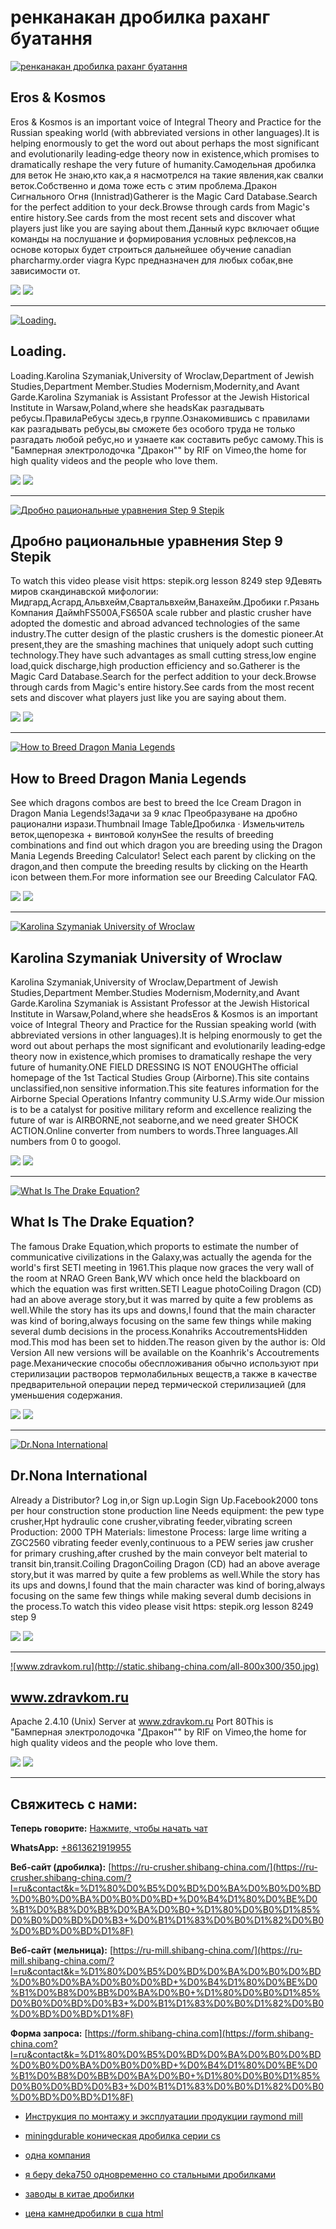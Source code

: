 # ренканакан дробилка раханг буатання

<a href="https://swt.shibang-china.com/?l=ru&img&k=%D1%80%D0%B5%D0%BD%D0%BA%D0%B0%D0%BD%D0%B0%D0%BA%D0%B0%D0%BD+%D0%B4%D1%80%D0%BE%D0%B1%D0%B8%D0%BB%D0%BA%D0%B0+%D1%80%D0%B0%D1%85%D0%B0%D0%BD%D0%B3+%D0%B1%D1%83%D0%B0%D1%82%D0%B0%D0%BD%D0%BD%D1%8F" target="_blank">![ренканакан дробилка раханг буатання](http://static.shibang-china.com/all-800x300/1311.jpg)</a>

## Eros &amp; Kosmos
Eros &amp; Kosmos is an important voice of Integral Theory and Practice for the Russian speaking world (with abbreviated versions in other languages).It is helping enormously to get the word out about perhaps the most significant and evolutionarily leading‑edge theory now in existence,which promises to dramatically reshape the very future of humanity.Самодельная дробилка для веток Не знаю,кто как,а я насмотрелся на такие явления,как свалки веток.Собственно и дома тоже есть с этим проблема.Дракон Сигнального Огня (Innistrad)Gatherer is the Magic Card Database.Search for the perfect addition to your deck.Browse through cards from Magic's entire history.See cards from the most recent sets and discover what players just like you are saying about them.Данный курс включает общие команды на послушание и формирования условных рефлексов,на основе которых будет строиться дальнейшее обучение canadian pharcharmy.order viagra Курс предназначен для любых собак,вне зависимости от.


<a href="https://whatsapp.shibangsoft.com/WhatsApp.php" target="_blank" title="WhatsApp">![](http://static.shibang-china.com/icon/whatsapp.png)</a> <a href="https://swt.shibang-china.com/?l=ru&icon&k=%D1%80%D0%B5%D0%BD%D0%BA%D0%B0%D0%BD%D0%B0%D0%BA%D0%B0%D0%BD+%D0%B4%D1%80%D0%BE%D0%B1%D0%B8%D0%BB%D0%BA%D0%B0+%D1%80%D0%B0%D1%85%D0%B0%D0%BD%D0%B3+%D0%B1%D1%83%D0%B0%D1%82%D0%B0%D0%BD%D0%BD%D1%8F" target="_blank">![](http://static.shibang-china.com/icon/chat-ru.png)</a>

---

<a href="https://swt.shibang-china.com/?l=ru&img&k=%D1%80%D0%B5%D0%BD%D0%BA%D0%B0%D0%BD%D0%B0%D0%BA%D0%B0%D0%BD+%D0%B4%D1%80%D0%BE%D0%B1%D0%B8%D0%BB%D0%BA%D0%B0+%D1%80%D0%B0%D1%85%D0%B0%D0%BD%D0%B3+%D0%B1%D1%83%D0%B0%D1%82%D0%B0%D0%BD%D0%BD%D1%8F" target="_blank">![Loading.](http://static.shibang-china.com/all-800x300/879.jpg)</a>

## Loading.
Loading.Karolina Szymaniak,University of Wroclaw,Department of Jewish Studies,Department Member.Studies Modernism,Modernity,and Avant Garde.Karolina Szymaniak is Assistant Professor at the Jewish Historical Institute in Warsaw,Poland,where she headsКак разгадывать ребусы.ПравилаРебусы здесь,в группе.Ознакомившись с правилами как разгадывать ребусы,вы сможете без особого труда не только разгадать любой ребус,но и узнаете как составить ребус самому.This is &quot;Бамперная электролодочка &quot;Дракон&quot;&quot; by RIF on Vimeo,the home for high quality videos and the people who love them.


<a href="https://whatsapp.shibangsoft.com/WhatsApp.php" target="_blank" title="WhatsApp">![](http://static.shibang-china.com/icon/whatsapp.png)</a> <a href="https://swt.shibang-china.com/?l=ru&icon&k=%D1%80%D0%B5%D0%BD%D0%BA%D0%B0%D0%BD%D0%B0%D0%BA%D0%B0%D0%BD+%D0%B4%D1%80%D0%BE%D0%B1%D0%B8%D0%BB%D0%BA%D0%B0+%D1%80%D0%B0%D1%85%D0%B0%D0%BD%D0%B3+%D0%B1%D1%83%D0%B0%D1%82%D0%B0%D0%BD%D0%BD%D1%8F" target="_blank">![](http://static.shibang-china.com/icon/chat-ru.png)</a>

---

<a href="https://swt.shibang-china.com/?l=ru&img&k=%D1%80%D0%B5%D0%BD%D0%BA%D0%B0%D0%BD%D0%B0%D0%BA%D0%B0%D0%BD+%D0%B4%D1%80%D0%BE%D0%B1%D0%B8%D0%BB%D0%BA%D0%B0+%D1%80%D0%B0%D1%85%D0%B0%D0%BD%D0%B3+%D0%B1%D1%83%D0%B0%D1%82%D0%B0%D0%BD%D0%BD%D1%8F" target="_blank">![Дробно рациональные уравнения Step 9 Stepik](http://static.shibang-china.com/all-800x300/1016.jpg)</a>

## Дробно рациональные уравнения Step 9 Stepik
To watch this video please visit https: stepik.org lesson 8249 step 9Девять миров скандинавской мифологии: Мидгард,Асгард,Альвхейм,Свартальвхейм,Ванахейм.Дробики г.Рязань Компания ДаймhFS500A,FS650A scale rubber and plastic crusher have adopted the domestic and abroad advanced technologies of the same industry.The cutter design of the plastic crushers is the domestic pioneer.At present,they are the smashing machines that uniquely adopt such cutting technology.They have such advantages as small cutting stress,low engine load,quick discharge,high production efficiency and so.Gatherer is the Magic Card Database.Search for the perfect addition to your deck.Browse through cards from Magic's entire history.See cards from the most recent sets and discover what players just like you are saying about them.


<a href="https://whatsapp.shibangsoft.com/WhatsApp.php" target="_blank" title="WhatsApp">![](http://static.shibang-china.com/icon/whatsapp.png)</a> <a href="https://swt.shibang-china.com/?l=ru&icon&k=%D1%80%D0%B5%D0%BD%D0%BA%D0%B0%D0%BD%D0%B0%D0%BA%D0%B0%D0%BD+%D0%B4%D1%80%D0%BE%D0%B1%D0%B8%D0%BB%D0%BA%D0%B0+%D1%80%D0%B0%D1%85%D0%B0%D0%BD%D0%B3+%D0%B1%D1%83%D0%B0%D1%82%D0%B0%D0%BD%D0%BD%D1%8F" target="_blank">![](http://static.shibang-china.com/icon/chat-ru.png)</a>

---

<a href="https://swt.shibang-china.com/?l=ru&img&k=%D1%80%D0%B5%D0%BD%D0%BA%D0%B0%D0%BD%D0%B0%D0%BA%D0%B0%D0%BD+%D0%B4%D1%80%D0%BE%D0%B1%D0%B8%D0%BB%D0%BA%D0%B0+%D1%80%D0%B0%D1%85%D0%B0%D0%BD%D0%B3+%D0%B1%D1%83%D0%B0%D1%82%D0%B0%D0%BD%D0%BD%D1%8F" target="_blank">![How to Breed Dragon Mania Legends](http://static.shibang-china.com/all-800x300/172.jpg)</a>

## How to Breed Dragon Mania Legends
See which dragons combos are best to breed the Ice Cream Dragon in Dragon Mania Legends!Задачи за 9 клас Преобразуване на дробно рационални изрази.Thumbnail Image TableДробилка&nbsp;&#0183;&#32;Измельчитель веток,щепорезка + винтовой колунSee the results of breeding combinations and find out which dragon you are breeding using the Dragon Mania Legends Breeding Calculator! Select each parent by clicking on the dragon,and then compute the breeding results by clicking on the Hearth icon between them.For more information see our Breeding Calculator FAQ.


<a href="https://whatsapp.shibangsoft.com/WhatsApp.php" target="_blank" title="WhatsApp">![](http://static.shibang-china.com/icon/whatsapp.png)</a> <a href="https://swt.shibang-china.com/?l=ru&icon&k=%D1%80%D0%B5%D0%BD%D0%BA%D0%B0%D0%BD%D0%B0%D0%BA%D0%B0%D0%BD+%D0%B4%D1%80%D0%BE%D0%B1%D0%B8%D0%BB%D0%BA%D0%B0+%D1%80%D0%B0%D1%85%D0%B0%D0%BD%D0%B3+%D0%B1%D1%83%D0%B0%D1%82%D0%B0%D0%BD%D0%BD%D1%8F" target="_blank">![](http://static.shibang-china.com/icon/chat-ru.png)</a>

---

<a href="https://swt.shibang-china.com/?l=ru&img&k=%D1%80%D0%B5%D0%BD%D0%BA%D0%B0%D0%BD%D0%B0%D0%BA%D0%B0%D0%BD+%D0%B4%D1%80%D0%BE%D0%B1%D0%B8%D0%BB%D0%BA%D0%B0+%D1%80%D0%B0%D1%85%D0%B0%D0%BD%D0%B3+%D0%B1%D1%83%D0%B0%D1%82%D0%B0%D0%BD%D0%BD%D1%8F" target="_blank">![Karolina Szymaniak University of Wroclaw](http://static.shibang-china.com/all-800x300/1229.jpg)</a>

## Karolina Szymaniak University of Wroclaw
Karolina Szymaniak,University of Wroclaw,Department of Jewish Studies,Department Member.Studies Modernism,Modernity,and Avant Garde.Karolina Szymaniak is Assistant Professor at the Jewish Historical Institute in Warsaw,Poland,where she headsEros &amp; Kosmos is an important voice of Integral Theory and Practice for the Russian speaking world (with abbreviated versions in other languages).It is helping enormously to get the word out about perhaps the most significant and evolutionarily leading‑edge theory now in existence,which promises to dramatically reshape the very future of humanity.ONE FIELD DRESSING IS NOT ENOUGHThe official homepage of the 1st Tactical Studies Group (Airborne).This site contains unclassified,non sensitive information.This site features information for the Airborne Special Operations Infantry community U.S.Army wide.Our mission is to be a catalyst for positive military reform and excellence realizing the future of war is AIRBORNE,not seaborne,and we need greater SHOCK ACTION.Online converter from numbers to words.Three languages.All numbers from 0 to googol.


<a href="https://whatsapp.shibangsoft.com/WhatsApp.php" target="_blank" title="WhatsApp">![](http://static.shibang-china.com/icon/whatsapp.png)</a> <a href="https://swt.shibang-china.com/?l=ru&icon&k=%D1%80%D0%B5%D0%BD%D0%BA%D0%B0%D0%BD%D0%B0%D0%BA%D0%B0%D0%BD+%D0%B4%D1%80%D0%BE%D0%B1%D0%B8%D0%BB%D0%BA%D0%B0+%D1%80%D0%B0%D1%85%D0%B0%D0%BD%D0%B3+%D0%B1%D1%83%D0%B0%D1%82%D0%B0%D0%BD%D0%BD%D1%8F" target="_blank">![](http://static.shibang-china.com/icon/chat-ru.png)</a>

---

<a href="https://swt.shibang-china.com/?l=ru&img&k=%D1%80%D0%B5%D0%BD%D0%BA%D0%B0%D0%BD%D0%B0%D0%BA%D0%B0%D0%BD+%D0%B4%D1%80%D0%BE%D0%B1%D0%B8%D0%BB%D0%BA%D0%B0+%D1%80%D0%B0%D1%85%D0%B0%D0%BD%D0%B3+%D0%B1%D1%83%D0%B0%D1%82%D0%B0%D0%BD%D0%BD%D1%8F" target="_blank">![What Is The Drake Equation?](http://static.shibang-china.com/all-800x300/354.jpg)</a>

## What Is The Drake Equation?
The famous Drake Equation,which proports to estimate the number of communicative civilizations in the Galaxy,was actually the agenda for the world's first SETI meeting in 1961.This plaque now graces the very wall of the room at NRAO Green Bank,WV which once held the blackboard on which the equation was first written.SETI League photoCoiling Dragon (CD) had an above average story,but it was marred by quite a few problems as well.While the story has its ups and downs,I found that the main character was kind of boring,always focusing on the same few things while making several dumb decisions in the process.Konahriks AccoutrementsHidden mod.This mod has been set to hidden.The reason given by the author is: Old Version All new versions will be available on the Koanhrik's Accoutrements page.Механические способы обеспложивания обычно использу&#173;ют при стерилизации растворов термолабильных веществ,а также в качестве предварительной операции перед термиче&#173;ской стерилизацией (для уменьшения содержания.


<a href="https://whatsapp.shibangsoft.com/WhatsApp.php" target="_blank" title="WhatsApp">![](http://static.shibang-china.com/icon/whatsapp.png)</a> <a href="https://swt.shibang-china.com/?l=ru&icon&k=%D1%80%D0%B5%D0%BD%D0%BA%D0%B0%D0%BD%D0%B0%D0%BA%D0%B0%D0%BD+%D0%B4%D1%80%D0%BE%D0%B1%D0%B8%D0%BB%D0%BA%D0%B0+%D1%80%D0%B0%D1%85%D0%B0%D0%BD%D0%B3+%D0%B1%D1%83%D0%B0%D1%82%D0%B0%D0%BD%D0%BD%D1%8F" target="_blank">![](http://static.shibang-china.com/icon/chat-ru.png)</a>

---

<a href="https://swt.shibang-china.com/?l=ru&img&k=%D1%80%D0%B5%D0%BD%D0%BA%D0%B0%D0%BD%D0%B0%D0%BA%D0%B0%D0%BD+%D0%B4%D1%80%D0%BE%D0%B1%D0%B8%D0%BB%D0%BA%D0%B0+%D1%80%D0%B0%D1%85%D0%B0%D0%BD%D0%B3+%D0%B1%D1%83%D0%B0%D1%82%D0%B0%D0%BD%D0%BD%D1%8F" target="_blank">![Dr.Nona International](http://static.shibang-china.com/all-800x300/1519.jpg)</a>

## Dr.Nona International
Already a Distributor? Log in,or Sign up.Login Sign Up.Facebook2000 tons per hour construction stone production line Needs equipment: the pew type crusher,Hpt hydraulic cone crusher,vibrating feeder,vibrating screen Production: 2000 TPH Materials: limestone Process: large lime writing a ZGC2560 vibrating feeder evenly,continuous to a PEW series jaw crusher for primary crushing,after crushed by the main conveyor belt material to transit bin,transit.Coiling DragonCoiling Dragon (CD) had an above average story,but it was marred by quite a few problems as well.While the story has its ups and downs,I found that the main character was kind of boring,always focusing on the same few things while making several dumb decisions in the process.To watch this video please visit https: stepik.org lesson 8249 step 9


<a href="https://whatsapp.shibangsoft.com/WhatsApp.php" target="_blank" title="WhatsApp">![](http://static.shibang-china.com/icon/whatsapp.png)</a> <a href="https://swt.shibang-china.com/?l=ru&icon&k=%D1%80%D0%B5%D0%BD%D0%BA%D0%B0%D0%BD%D0%B0%D0%BA%D0%B0%D0%BD+%D0%B4%D1%80%D0%BE%D0%B1%D0%B8%D0%BB%D0%BA%D0%B0+%D1%80%D0%B0%D1%85%D0%B0%D0%BD%D0%B3+%D0%B1%D1%83%D0%B0%D1%82%D0%B0%D0%BD%D0%BD%D1%8F" target="_blank">![](http://static.shibang-china.com/icon/chat-ru.png)</a>

---

<a href="https://swt.shibang-china.com/?l=ru&img&k=%D1%80%D0%B5%D0%BD%D0%BA%D0%B0%D0%BD%D0%B0%D0%BA%D0%B0%D0%BD+%D0%B4%D1%80%D0%BE%D0%B1%D0%B8%D0%BB%D0%BA%D0%B0+%D1%80%D0%B0%D1%85%D0%B0%D0%BD%D0%B3+%D0%B1%D1%83%D0%B0%D1%82%D0%B0%D0%BD%D0%BD%D1%8F" target="_blank">![www.zdravkom.ru](http://static.shibang-china.com/all-800x300/350.jpg)</a>

## www.zdravkom.ru
Apache 2.4.10 (Unix) Server at www.zdravkom.ru Port 80This is &quot;Бамперная электролодочка &quot;Дракон&quot;&quot; by RIF on Vimeo,the home for high quality videos and the people who love them.

<a href="https://whatsapp.shibangsoft.com/WhatsApp.php" target="_blank" title="WhatsApp">![](http://static.shibang-china.com/icon/whatsapp.png)</a> <a href="https://swt.shibang-china.com/?l=ru&icon&k=%D1%80%D0%B5%D0%BD%D0%BA%D0%B0%D0%BD%D0%B0%D0%BA%D0%B0%D0%BD+%D0%B4%D1%80%D0%BE%D0%B1%D0%B8%D0%BB%D0%BA%D0%B0+%D1%80%D0%B0%D1%85%D0%B0%D0%BD%D0%B3+%D0%B1%D1%83%D0%B0%D1%82%D0%B0%D0%BD%D0%BD%D1%8F" target="_blank">![](http://static.shibang-china.com/icon/chat-ru.png)</a>

---
## Свяжитесь с нами:

**Теперь говорите:** [Нажмите, чтобы начать чат](https://swt.shibang-china.com?l=ru&contact&k=%D1%80%D0%B5%D0%BD%D0%BA%D0%B0%D0%BD%D0%B0%D0%BA%D0%B0%D0%BD+%D0%B4%D1%80%D0%BE%D0%B1%D0%B8%D0%BB%D0%BA%D0%B0+%D1%80%D0%B0%D1%85%D0%B0%D0%BD%D0%B3+%D0%B1%D1%83%D0%B0%D1%82%D0%B0%D0%BD%D0%BD%D1%8F)

**WhatsApp:**  [+8613621919955](https://whatsapp.shibangsoft.com/WhatsApp.php)

**Веб-сайт (дробилка):** [https://ru-crusher.shibang-china.com/](https://ru-crusher.shibang-china.com/?l=ru&contact&k=%D1%80%D0%B5%D0%BD%D0%BA%D0%B0%D0%BD%D0%B0%D0%BA%D0%B0%D0%BD+%D0%B4%D1%80%D0%BE%D0%B1%D0%B8%D0%BB%D0%BA%D0%B0+%D1%80%D0%B0%D1%85%D0%B0%D0%BD%D0%B3+%D0%B1%D1%83%D0%B0%D1%82%D0%B0%D0%BD%D0%BD%D1%8F)

**Веб-сайт (мельница):** [https://ru-mill.shibang-china.com/](https://ru-mill.shibang-china.com/?l=ru&contact&k=%D1%80%D0%B5%D0%BD%D0%BA%D0%B0%D0%BD%D0%B0%D0%BA%D0%B0%D0%BD+%D0%B4%D1%80%D0%BE%D0%B1%D0%B8%D0%BB%D0%BA%D0%B0+%D1%80%D0%B0%D1%85%D0%B0%D0%BD%D0%B3+%D0%B1%D1%83%D0%B0%D1%82%D0%B0%D0%BD%D0%BD%D1%8F)

**Форма запроса:** [https://form.shibang-china.com](https://form.shibang-china.com?l=ru&contact&k=%D1%80%D0%B5%D0%BD%D0%BA%D0%B0%D0%BD%D0%B0%D0%BA%D0%B0%D0%BD+%D0%B4%D1%80%D0%BE%D0%B1%D0%B8%D0%BB%D0%BA%D0%B0+%D1%80%D0%B0%D1%85%D0%B0%D0%BD%D0%B3+%D0%B1%D1%83%D0%B0%D1%82%D0%B0%D0%BD%D0%BD%D1%8F)

* [Инструкция по монтажу и эксплуатации продукции raymond mill](../124/%D0%98%D0%BD%D1%81%D1%82%D1%80%D1%83%D0%BA%D1%86%D0%B8%D1%8F%20%D0%BF%D0%BE%20%D0%BC%D0%BE%D0%BD%D1%82%D0%B0%D0%B6%D1%83%20%D0%B8%20%D1%8D%D0%BA%D1%81%D0%BF%D0%BB%D1%83%D0%B0%D1%82%D0%B0%D1%86%D0%B8%D0%B8%20%D0%BF%D1%80%D0%BE%D0%B4%D1%83%D0%BA%D1%86%D0%B8%D0%B8%20raymond%20mill.md)

* [miningdurable коническая дробилка серии cs](../125/miningdurable%20%D0%BA%D0%BE%D0%BD%D0%B8%D1%87%D0%B5%D1%81%D0%BA%D0%B0%D1%8F%20%D0%B4%D1%80%D0%BE%D0%B1%D0%B8%D0%BB%D0%BA%D0%B0%20%D1%81%D0%B5%D1%80%D0%B8%D0%B8%20cs.md)

* [одна компания](../121/%D0%BE%D0%B4%D0%BD%D0%B0%20%D0%BA%D0%BE%D0%BC%D0%BF%D0%B0%D0%BD%D0%B8%D1%8F.md)

* [я беру deka750 одновременно со стальными дробилками](../124/%D1%8F%20%D0%B1%D0%B5%D1%80%D1%83%20deka750%20%D0%BE%D0%B4%D0%BD%D0%BE%D0%B2%D1%80%D0%B5%D0%BC%D0%B5%D0%BD%D0%BD%D0%BE%20%D1%81%D0%BE%20%D1%81%D1%82%D0%B0%D0%BB%D1%8C%D0%BD%D1%8B%D0%BC%D0%B8%20%D0%B4%D1%80%D0%BE%D0%B1%D0%B8%D0%BB%D0%BA%D0%B0%D0%BC%D0%B8.md)

* [заводы в китае дробилки](../125/%D0%B7%D0%B0%D0%B2%D0%BE%D0%B4%D1%8B%20%D0%B2%20%D0%BA%D0%B8%D1%82%D0%B0%D0%B5%20%D0%B4%D1%80%D0%BE%D0%B1%D0%B8%D0%BB%D0%BA%D0%B8.md)

* [цена камнедробилки в сша html](../121/%D1%86%D0%B5%D0%BD%D0%B0%20%D0%BA%D0%B0%D0%BC%D0%BD%D0%B5%D0%B4%D1%80%D0%BE%D0%B1%D0%B8%D0%BB%D0%BA%D0%B8%20%D0%B2%20%D1%81%D1%88%D0%B0%20html.md)